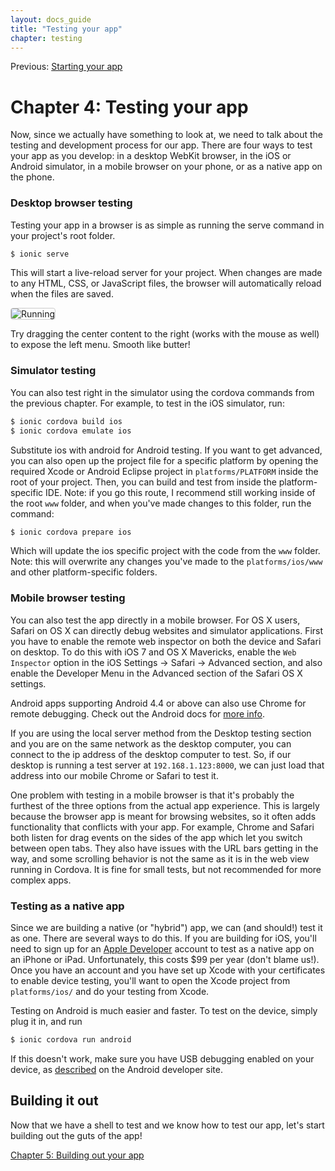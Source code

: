 ```yaml
---
layout: docs_guide
title: "Testing your app"
chapter: testing
---
```


Previous: <a href="starting.html">Starting your app</a>

# Chapter 4: Testing your app

Now, since we actually have something to look at, we need to talk about the testing and development process for our app. There are four ways to test your app as you develop: in a desktop WebKit browser, in the iOS or Android simulator, in a mobile browser on your phone, or as a native app on the phone.

### Desktop browser testing

Testing your app in a browser is as simple as running the serve command in your project's root folder.

```bash
$ ionic serve
```

This will start a live-reload server for your project. When changes are made to any HTML, CSS, or JavaScript files, the browser will automatically reload when the files are saved.

<img src="http://ionicframework.com.s3.amazonaws.com/guide/0.1.0/3-running.png" style="border: 1px solid #ccc; border-radius: 4px;" alt="Running">

Try dragging the center content to the right (works with the mouse as well) to expose the left menu. Smooth like butter!

### Simulator testing

You can also test right in the simulator using the cordova commands from the previous chapter. For example, to test in the iOS simulator, run:

```bash
$ ionic cordova build ios
$ ionic cordova emulate ios
```

Substitute ios with android for Android testing. If you want to get advanced, you can also open up the project file for a specific platform by opening the required Xcode or Android Eclipse project in `platforms/PLATFORM` inside the root of your project. Then, you can build and test from inside the platform-specific IDE. Note: if you go this route, I recommend still working inside of the root `www` folder, and when you've made changes to this folder, run the command:

```bash
$ ionic cordova prepare ios
```

Which will update the ios specific project with the code from the `www` folder. Note: this will overwrite any changes you've made to the `platforms/ios/www` and other platform-specific folders.

### Mobile browser testing

You can also test the app directly in a mobile browser. For OS X users, Safari on OS X can directly debug websites and simulator applications. First you have to enable the remote web inspector on both the device and Safari on desktop. To do this with iOS 7 and OS X Mavericks, enable the `Web Inspector` option in the iOS Settings -> Safari -> Advanced section, and also enable the Developer Menu in the Advanced section of the Safari OS X settings.

Android apps supporting Android 4.4 or above can also use Chrome for remote debugging. Check out the Android docs for [more info](http://developer.android.com/guide/webapps/debugging.html).

If you are using the local server method from the Desktop testing section and you are on the same network as the desktop computer, you can connect to the ip address of the desktop computer to test. So, if our desktop is running a test server at `192.168.1.123:8000`, we can just load that address into our mobile Chrome or Safari to test it.

One problem with testing in a mobile browser is that it's probably the furthest of the three options from the actual app experience. This is largely because the browser app is meant for browsing websites, so it often adds functionality that conflicts with your app. For example, Chrome and Safari both listen for drag events on the sides of the app which let you switch between open tabs. They also have issues with the URL bars getting in the way, and some scrolling behavior is not the same as it is in the web view running in Cordova. It is fine for small tests, but not recommended for more complex apps.

### Testing as a native app

Since we are building a native (or "hybrid") app, we can (and should!) test it as one. There are several ways to do this. If you are building for iOS, you'll need to sign up for an [Apple Developer](https://developer.apple.com/) account to test as a native app on an iPhone or iPad. Unfortunately, this costs $99 per year (don't blame us!). Once you have an account and you have set up Xcode with your certificates to enable device testing, you'll want to open the Xcode project from `platforms/ios/` and do your testing from Xcode.

Testing on Android is much easier and faster. To test on the device, simply plug it in, and run

```bash
$ ionic cordova run android
```

If this doesn't work, make sure you have USB debugging enabled on your device, as [described](http://developer.android.com/tools/device.html) on the Android developer site.

## Building it out

Now that we have a shell to test and we know how to test our app, let's start building out the guts of the app!

[Chapter 5: Building out your app](building.html)


